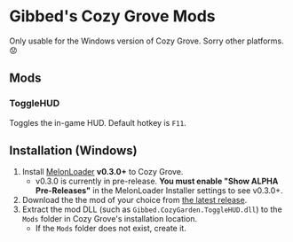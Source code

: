 # Gibbed's Cozy Grove Mods

Only usable for the Windows version of Cozy Grove. Sorry other platforms. 😟

## Mods

### ToggleHUD

Toggles the in-game HUD. Default hotkey is `F11`.

## Installation (Windows)

1. Install [MelonLoader](https://github.com/LavaGang/MelonLoader/releases) **v0.3.0+** to Cozy Grove.
    * v0.3.0 is currently in pre-release. **You must enable "Show ALPHA Pre-Releases"** in the MelonLoader Installer settings to see v0.3.0+.
2. Download the the mod of your choice from [the latest release](https://github.com/gibbed/CozyGrove-Mods/releases/latest).
3. Extract the mod DLL (such as `Gibbed.CozyGarden.ToggleHUD.dll`) to the `Mods` folder in Cozy Grove's installation location.
    * If the `Mods` folder does not exist, create it.

